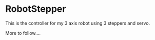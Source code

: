 # RobotStepper

This is the controller for my 3 axis robot using 3 steppers and servo.

More to follow....
